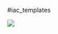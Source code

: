 #iac_templates

<a href="https://portal.azure.com/#create/Microsoft.Template/uri/https%3A%2F%2Fraw.githubusercontent.com%2Fshemachristophe%2Fiac-templates%2Fmain%2Farm-create-azure-linux-vm%2Fazuredeploy.json" target="_blank">
  <img src="https://aka.ms/deploytoazurebutton"/>
</a>

